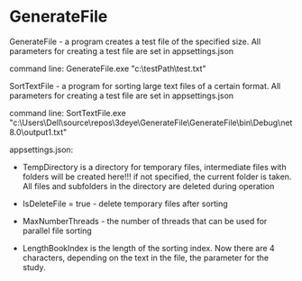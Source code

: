 ﻿# GenerateFile

GenerateFile - a program creates a test file of the specified size. 
All parameters for creating a test file are set in appsettings.json

command line:
GenerateFile.exe "c:\testPath\test.txt"


SortTextFile - a program for sorting large text files of a certain format.
All parameters for creating a test file are set in appsettings.json


command line:
SortTextFile.exe "c:\Users\Dell\source\repos\3deye\GenerateFile\GenerateFile\bin\Debug\net8.0\output1.txt"


appsettings.json:

- TempDirectory is a directory for temporary files, intermediate files with folders will be created here!!! 
if not specified, the current folder is taken.
All files and subfolders in the directory are deleted during operation

- IsDeleteFile = true - delete temporary files after sorting
- MaxNumberThreads - the number of threads that can be used for parallel file sorting
- LengthBookIndex is the length of the sorting index. Now there are 4 characters, depending on the text in the file, the parameter for the study.